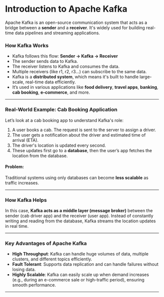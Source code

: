 # Introduction to Apache Kafka

Apache Kafka is an open-source communication system that acts as a bridge between a **sender** and a **receiver**. It's widely used for building real-time data pipelines and streaming applications.

### How Kafka Works

- Kafka follows this flow: **Sender → Kafka → Receiver**
- The sender sends data to Kafka.
- The receiver listens to Kafka and consumes the data.
- Multiple receivers (like r1, r2, r3...) can subscribe to the same data.
- Kafka is a **distributed system**, which means it's built to handle large-scale, real-time data efficiently.
- It’s used in various applications like **food delivery**, **travel apps**, **banking**, **cab booking**, **e-commerce**, and more.

---

### Real-World Example: Cab Booking Application

Let’s look at a cab booking app to understand Kafka's role:

1. A user books a cab. The request is sent to the server to assign a driver.
2. The user gets a notification about the driver and estimated time of arrival (ETA).
3. The driver's location is updated every second.
4. These updates first go to a **database**, then the user’s app fetches the location from the database.

#### Problem:
Traditional systems using only databases can become **less scalable** as traffic increases.

---

### How Kafka Helps

In this case, **Kafka acts as a middle layer (message broker)** between the sender (cab driver app) and the receiver (user app). Instead of constantly writing and reading from the database, Kafka streams the location updates in real time.

---

### Key Advantages of Apache Kafka

- **High Throughput**: Kafka can handle huge volumes of data, multiple clusters, and different topics efficiently.
- **Fault Tolerant**: Supports data replication and can handle failures without losing data.
- **Highly Scalable**: Kafka can easily scale up when demand increases (e.g., during an e-commerce sale or high-traffic period), ensuring smooth performance.

---

